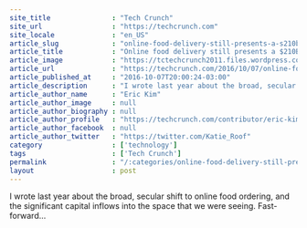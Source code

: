 ```yaml
---
site_title               : "Tech Crunch"
site_url                 : "https://techcrunch.com"
site_locale              : "en_US"
article_slug             : "online-food-delivery-still-presents-a-s210b-market-opportunity"
article_title            : "Online food delivery still presents a $210B market opportunity"
article_image            : "https://tctechcrunch2011.files.wordpress.com/2016/10/gettyimages-517500435.jpg?w=764&h=400&crop=1"
article_url              : "https://techcrunch.com/2016/10/07/online-food-delivery-still-presents-a-210b-market-opportunity/"
article_published_at     : "2016-10-07T20:00:24-03:00"
article_description      : "I wrote last year about the broad, secular shift to online food ordering, and the significant capital inflows into the space that we were seeing. Fast-forward..."
article_author_name      : "Eric Kim"
article_author_image     : null
article_author_biography : null
article_author_profile   : "https://techcrunch.com/contributor/eric-kim/"
article_author_facebook  : null
article_author_twitter   : "https://twitter.com/Katie_Roof"
category                 : ['technology']
tags                     : ['Tech Crunch']
permalink                : "/:categories/online-food-delivery-still-presents-a-s210b-market-opportunity/"
layout                   : post
---
```


I wrote last year about the broad, secular shift to online food ordering, and the significant capital inflows into the space that we were seeing. Fast-forward...
